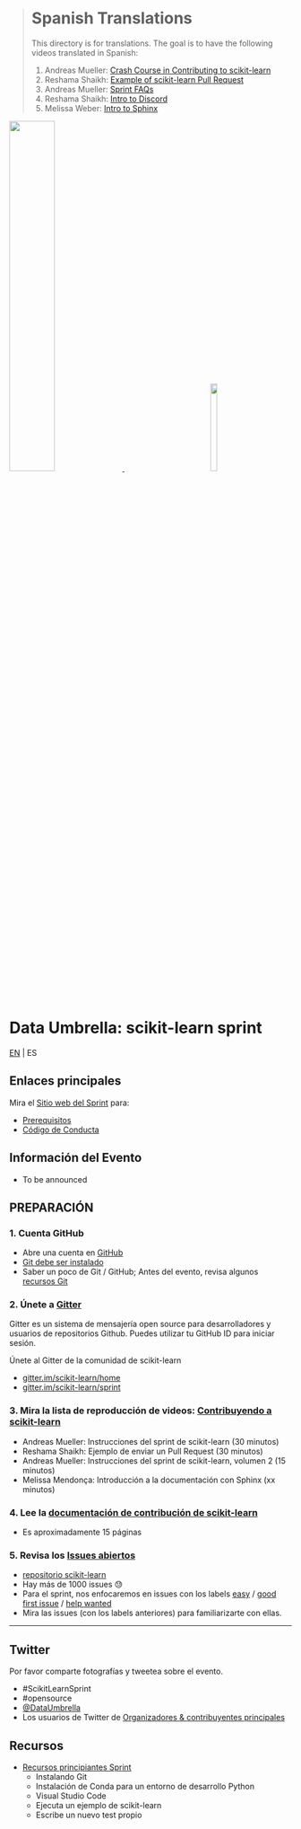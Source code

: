 > # Spanish Translations
>
> This directory is for translations.
> The goal is to have the following videos translated in Spanish:
>
> 1.  Andreas Mueller: [Crash Course in Contributing to scikit-learn](https://youtu.be/5OL8XoMMOfA)
> 1.  Reshama Shaikh: [Example of scikit-learn Pull Request](https://youtu.be/PU1WyDPGePI)
> 1.  Andreas Mueller: [Sprint FAQs](https://youtu.be/p_2Uw2BxdhA)
> 1.  Reshama Shaikh: [Intro to Discord](https://youtu.be/w2A8SknM-68)
> 1.  Melissa Weber: [Intro to Sphinx](https://youtu.be/tXWscUSYdBs)

<p float="left">
 <a href="https://www.dataumbrella.org" target="_blank"> <img src="../images/full logo-transparent copy.png" height="40%" width="40%" /> </a>
  <img  width="150" />
   <a href="https://github.com/scikit-learn" target="_blank"> <img src="../images/scikit-learn-logo-notext.png" width="15%" height="20%" />  </a>
</p>

# Data Umbrella: scikit-learn sprint

[EN](../README.md) | ES

## Enlaces principales

Mira el [Sitio web del Sprint](https://afme2021.dataumbrella.org) para:

- [Prerequisitos](https://afme2021.dataumbrella.org/about/prep-work)
- [Código de Conducta](https://www.dataumbrella.org/about/code-of-conduct)

## Información del Evento

- To be announced

## PREPARACIÓN

### 1. Cuenta GitHub

- Abre una cuenta en [GitHub](https://github.com/)
- [Git debe ser instalado](https://git-scm.com/book/en/v2/Getting-Started-Installing-Git)
- Saber un poco de Git / GitHub; Antes del evento, revisa algunos [recursos Git](https://github.com/reshamas/git-intro-workshop/blob/master/extra_resources/resource_git_tutorials.md)

### 2. Únete a [Gitter](https://gitter.im)

Gitter es un sistema de mensajería open source para desarrolladores y usuarios de repositorios Github. Puedes utilizar tu GitHub ID para iniciar sesión.

Únete al Gitter de la comunidad de scikit-learn

- [gitter.im/scikit-learn/home](https://gitter.im/scikit-learn/home)
- [gitter.im/scikit-learn/sprint](https://gitter.im/scikit-learn/sprint)

### 3. Mira la lista de reproducción de videos: [Contribuyendo a scikit-learn](https://www.youtube.com/playlist?list=PLBKcU7Ik-ir-b1fwjNabO3b8ebs9ez5ga)

- Andreas Mueller: Instrucciones del sprint de scikit-learn (30 minutos)
- Reshama Shaikh: Ejemplo de enviar un Pull Request (30 minutos)
- Andreas Mueller: Instrucciones del sprint de scikit-learn, volumen 2 (15 minutos)
- Melissa Mendonça: Introducción a la documentación con Sphinx (xx minutos)

### 4. Lee la [documentación de contribución de scikit-learn](http://scikit-learn.org/stable/developers/contributing.html)

- Es aproximadamente 15 páginas

### 5. Revisa los [Issues abiertos](https://github.com/scikit-learn/scikit-learn/issues)

- [repositorio scikit-learn](https://github.com/scikit-learn/scikit-learn)
- Hay más de 1000 issues :sweat:
- Para el sprint, nos enfocaremos en issues con los labels [easy](https://github.com/scikit-learn/scikit-learn/issues?q=is%3Aissue+is%3Aopen+label%3AEasy) / [good first issue](https://github.com/scikit-learn/scikit-learn/issues?q=is%3Aissue+is%3Aopen+label%3A"good+first+issue") / [help wanted](https://github.com/scikit-learn/scikit-learn/issues?q=is%3Aissue+is%3Aopen+label%3A"help+wanted")
- Mira las issues (con los labels anteriores) para familiarizarte con ellas.

---

## Twitter

Por favor comparte fotografías y tweetea sobre el evento.

- #ScikitLearnSprint
- #opensource
- [@DataUmbrella](https://twitter.com/DataUmbrella)
- Los usuarios de Twitter de [Organizadores & contribuyentes principales](https://afme2021.dataumbrella.org/organizers)

## Recursos

- [Recursos principiantes Sprint](https://github.com/scikit-learn-inria-fondation/ParisSprintJanuary2020/blob/master/workshop.md)
  - Instalando Git
  - Instalación de Conda para un entorno de desarrollo Python
  - Visual Studio Code
  - Ejecuta un ejemplo de scikit-learn
  - Escribe un nuevo test propio
